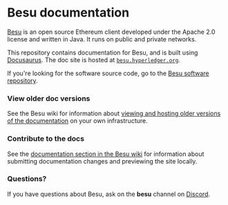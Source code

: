 # Besu documentation

[Besu](https://github.com/hyperledger/besu/) is an open source Ethereum client developed
under the Apache 2.0 license and written in Java.
It runs on public and private networks.

This repository contains documentation for Besu, and is built using [Docusaurus](https://docusaurus.io/).
The doc site is hosted at [`besu.hyperledger.org`](https://besu.hyperledger.org).

If you're looking for the software source code, go to the [Besu software repository](https://github.com/hyperledger/besu).

### View older doc versions

See the Besu wiki for information about [viewing and hosting older versions of the documentation](https://wiki.hyperledger.org/display/BESU/View+older+documentation+versions)
on your own infrastructure.

### Contribute to the docs

See the [documentation section in the Besu wiki](https://wiki.hyperledger.org/display/BESU/Documentation)
for information about submitting documentation changes and previewing the site locally.

### Questions?

If you have questions about Besu, ask on the **besu** channel on [Discord](https://discord.gg/hyperledger).
